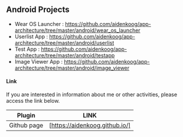 ## Android Projects

- Wear OS Launcher : https://github.com/aidenkoog/app-architecture/tree/master/android/wear_os_launcher
- Userlist App : https://github.com/aidenkoog/app-architecture/tree/master/android/userlist
- Test App : https://github.com/aidenkoog/app-architecture/tree/master/android/testapp
- Image Viewer App : https://github.com/aidenkoog/app-architecture/tree/master/android/image_viewer

#### Link

If you are interested in information about me or other activities, please access the link below.

| Plugin      | LINK                           |
| ----------- | ------------------------------ |
| Github page | [https://aidenkoog.github.io/] |
